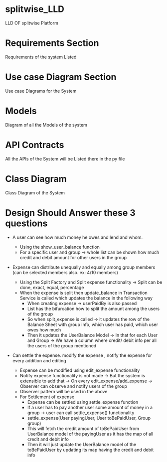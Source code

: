 # splitwise_LLD
LLD OF splitwise Platform

# Requirements Section
Requirements of the system Listed

# Use case Diagram Section
Use case Diagrams for the System

# Models
Diagram of all the Models of the system

# API Contracts
All the APIs of the System will be Listed there in the py file

# Class Diagram
Class Diagram of the System

# Design Should Answer these 3 questions
- A user can see how much money he owes and lend and whom.
  - Using the show_user_balance function
  - For a specific user and group -> whole list can be shown how much credit and debit amount for other users in the group
     
- Expense can distribute unequally and equally among group members (can be selected members also. ex: 4/10 members)
    - Using the Split Factory and Split expense functionality -> Split can be done, exact, equal, percentage
    - When the expense is split then update_balance in Transaction Service is called which updates the balance in the following way
         - When creating expense -> userPaidBy is also passed
         - List<Split> has the bifurcation how to split the amount among the users of the group
         - So when split_expense is called -> it updates the row of the Balance Sheet with group info, which user has paid, which user owes how much
         - Then it updates the UserBalance Model -> In that for each User and Group -> We have a column where credit/ debit info per all the users of the group mentioned
  
- Can settle the expense. modify the expense , notify the expense for every addition and editing
    - Expense can be modified using edit_expense functionality
    - Notify expense functionality is not made -> But the system is extensible to add that -> On every edit_expense/add_expense -> Observer can observe and notify users of the group
    - Observer pattern will be used in the above
    - For Settlement of expense
       - Expense can be settled using settle_expense function
       - If a user has to pay another user some amount of money in a group -> user can call settle_expense() functionality
       - settle_expense(User payingUser, User toBePaidUser, Group group)
       - This will fetch the credit amount of toBePaidUser from UserBalance model of the payingUser as it has the map of all credit and debit info
       - Then it will just update the UserBalance model of the toBePaidUser by updating its map having the credit and debit info
  
